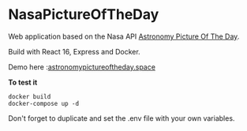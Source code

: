 # NasaPictureOfTheDay

Web application based on the Nasa API [Astronomy Picture Of The Day](https://api.nasa.gov/api.html#apod).

Build with React 16, Express and Docker.

Demo here :[astronomypictureoftheday.space](astronomypictureoftheday.space)

**To test it**

`docker build`  
`docker-compose up -d`

Don't forget to duplicate and set the .env file with your own variables.